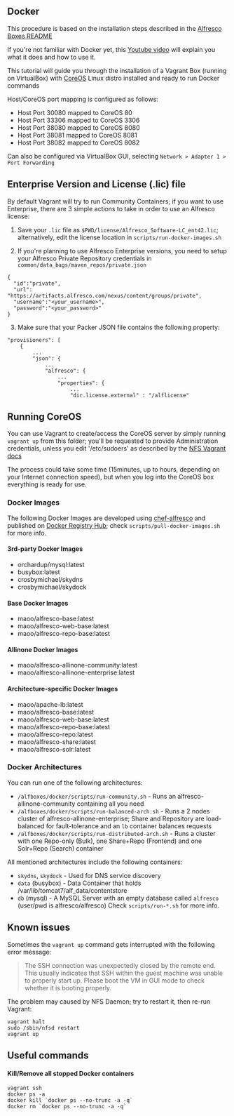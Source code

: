 Docker
---
This procedure is based on the installation steps described in the [Alfresco Boxes README](https://github.com/maoo/alfresco-boxes)

If you're not familiar with Docker yet, this [Youtube video](https://www.youtube.com/watch?v=VeiUjkiqo9E) will explain you what it does and how to use it.

This tutorial will guide you through the installation of a Vagrant Box (running on VirtualBox) with [CoreOS](https://coreos.com) Linux distro installed and ready to run Docker commands

Host/CoreOS port mapping is configured as follows:
* Host Port 30080 mapped to CoreOS 80
* Host Port 33306 mapped to CoreOS 3306
* Host Port 38080 mapped to CoreOS 8080
* Host Port 38081 mapped to CoreOS 8081
* Host Port 38082 mapped to CoreOS 8082

Can also be configured via VirtualBox GUI, selecting `Network > Adapter 1 > Port Forwarding`

## Enterprise Version and License (.lic) file

By default Vagrant will try to run Community Containers; if you want to use Enterprise, there are 3 simple actions to take in order to use an Alfresco license:

1. Save your `.lic` file as `$PWD/license/Alfresco_Software-LC_ent42.lic`; alternatively, edit the license location in `scripts/run-docker-images.sh`

2. If you're planning to use Alfresco Enterprise versions, you need to setup your Alfresco Private Repository credentials in ```common/data_bags/maven_repos/private.json```
```
{
  "id":"private",
  "url": "https://artifacts.alfresco.com/nexus/content/groups/private",
  "username":"<your_username>",
  "password":"<your_password>"
}
```

3. Make sure that your Packer JSON file contains the following property:
```
"provisioners": [
    {
        ...
        "json": {
            ...
            "alfresco": {
                ...
                "properties": {
                    ...
                    "dir.license.external" : "/alflicense"
```

## Running CoreOS

You can use Vagrant to create/access the CoreOS server by simply running `vagrant up` from this folder; you'll be requested to provide Administration credentials, unless you edit '/etc/sudoers' as described by the [NFS Vagrant docs](https://docs.vagrantup.com/v2/synced-folders/nfs.html)

The process could take some time (15minutes, up to hours, depending on your Internet connection speed), but when you log into the CoreOS box everything is ready for use.

### Docker Images

The following Docker Images are developed using [chef-alfresco](https://github.com/maoo/chef-alfresco) and published on [Docker Registry Hub](https://hub.docker.com/u/maoo/); check `scripts/pull-docker-images.sh` for more info.

#### 3rd-party Docker Images

- orchardup/mysql:latest
- busybox:latest
- crosbymichael/skydns
- crosbymichael/skydock

#### Base Docker Images

- maoo/alfresco-base:latest
- maoo/alfresco-web-base:latest
- maoo/alfresco-repo-base:latest

#### Allinone Docker Images

- maoo/alfresco-allinone-community:latest
- maoo/alfresco-allinone-enterprise:latest

#### Architecture-specific Docker Images

- maoo/apache-lb:latest
- maoo/alfresco-base:latest
- maoo/alfresco-web-base:latest
- maoo/alfresco-repo-base:latest
- maoo/alfresco-repo:latest
- maoo/alfresco-share:latest
- maoo/alfresco-solr:latest

### Docker Architectures

You can run one of the following architectures:
- `/alfboxes/docker/scripts/run-community.sh` - Runs an alfresco-allinone-community containing all you need
- `/alfboxes/docker/scripts/run-balanced-arch.sh` - Runs a 2 nodes cluster of alfresco-allinone-enterprise; Share and Repository are load-balanced for fault-tolerance and an `lb` container balances requests
- `/alfboxes/docker/scripts/run-distributed-arch.sh` - Runs a cluster with one Repo-only (Bulk), one Share+Repo (Frontend) and one Solr+Repo (Search) container

All mentioned architectures include the following containers:
- `skydns`, `skydock` - Used for DNS service discovery
- `data` (busybox) - Data Container that holds /var/lib/tomcat7/alf_data/contentstore
- `db` (mysql) - A MySQL Server with an empty database called `alfresco` (user/pwd is alfresco/alfresco)
Check `scripts/run-*.sh` for more info.

## Known issues

Sometimes the `vagrant up` command gets interrupted with the following error message:

> The SSH connection was unexpectedly closed by the remote end. This usually indicates that SSH within the guest machine was unable to properly start up. Please boot the VM in GUI mode to check whether it is booting properly.

The problem may caused by NFS Daemon; try to restart it, then re-run Vagrant:
```
vagrant halt
sudo /sbin/nfsd restart
vagrant up
```

## Useful commands

#### Kill/Remove all stopped Docker containers
```
vagrant ssh
docker ps -a
docker kill `docker ps --no-trunc -a -q`
docker rm `docker ps --no-trunc -a -q`
```
